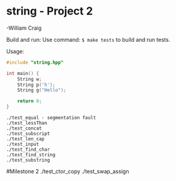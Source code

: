 # string - Project 2
-William Craig


Build and run:
Use command: `$ make tests` to build and run tests.


Usage:

```cpp
#include "string.hpp"

int main() {
    String w;
    String p('h');
    String g("Hello");

    return 0;
}
```



	./test_equal - segmentation fault
	./test_lessThan 
	./test_concat 
	./test_subscript 
	./test_len_cap
	./test_input 
	./test_find_char 
	./test_find_string 
	./test_substring
#Milestone 2
	./test_ctor_copy 
	./test_swap_assign